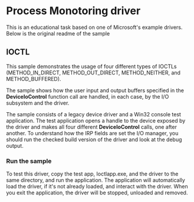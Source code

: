 # Process Monotoring driver

This is an educational task based on one of Microsoft's example drivers. Below is the original readme of the sample

## IOCTL

This sample demonstrates the usage of four different types of IOCTLs (METHOD\_IN\_DIRECT, METHOD\_OUT\_DIRECT, METHOD\_NEITHER, and METHOD\_BUFFERED).

The sample shows how the user input and output buffers specified in the **DeviceIoControl** function call are handled, in each case, by the I/O subsystem and the driver.

The sample consists of a legacy device driver and a Win32 console test application. The test application opens a handle to the device exposed by the driver and makes all four different **DeviceIoControl** calls, one after another. To understand how the IRP fields are set the I/O manager, you should run the checked build version of the driver and look at the debug output.

### Run the sample

To test this driver, copy the test app, Ioctlapp.exe, and the driver to the same directory, and run the application. The application will automatically load the driver, if it's not already loaded, and interact with the driver. When you exit the application, the driver will be stopped, unloaded and removed.
